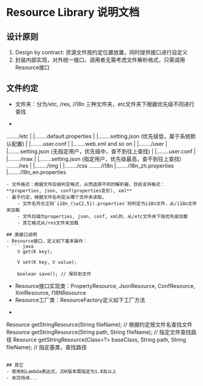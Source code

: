 # Resource Library 说明文档
## 设计原则
1. Design by contract: 资源文件按约定位置放置，同时提供接口进行自定义
2. 封装内部实现，对外统一接口，调用者无需考虑文件解析格式，只需调用Resource接口

## 文件约定
- 文件夹：分为/etc, /res, /i18n 三种文件夹，etc文件夹下根据优先级不同进行查找
- ```
......../etc
|        |........default.properties
|        |........setting.json (优先级低，属于系统默认配置)
|        |........user.conf
|        |........web.xml  and so on
|        |......../user
|                 |........setting.json (无指定用户，优先级中，查不到往上查找)
|                 |........user.conf
|                 |......../max
|                          |........setting.json (指定用户，优先级最高，查不到往上查找)
......../res
|        |......../img
|        |......../css
......../i18n
        |........i18n_zh.properties
        |........i18n_en.properties
```
- 文件格式：根据文件后缀判定格式，从而选择不同的解析器，目前支持格式：**properties, json, conf(properties变形), xml**
- 基于约定，根据文件名判定从哪个文件夹读取，
	- 文件名符合正则`i18n_(\w{2,5}).properties`则判定为i18n文件，从/i18n文件夹加载
	- 文件后缀为properties, json, conf, xml的，从/etc文件夹下按优先级加载
	- 其它格式从/res文件夹加载

## 类接口说明
- Resource接口，定义如下基本操作：
- ``` java
    V get(K key); 

    V set(K key, V value);

    boolean save(); // 保存到文件
```
- Resource接口实现类：PropertyResource, JsonResource, ConfResource, XmlResource, I18NResource
- Resource工厂类：ResourceFactory定义如下工厂方法
- ``` java
Resource getStringResource(String fileName); // 根据约定按文件名查找文件
Resource getStringResource(String path, String fileName); // 指定文件查找路径
Resource getStringResource(Class<?> baseClass, String path, String fileName); // 指定基类，查找路径
```

## 其它
- 使用到Lambda表达式，JDK版本需指定为1.8及以上
- 未完待续...

